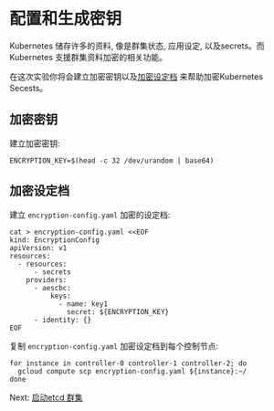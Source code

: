 
# 配置和生成密钥

Kubernetes 储存许多的资料, 像是群集状态, 应用设定, 以及secrets。而Kubernetes 支援群集资料加密的相关功能。

在这次实验你将会建立加密密钥以及[加密设定档](https://kubernetes.io/docs/tasks/administer-cluster/encrypt-data/#understanding-the-encryption-at-rest-configuration) 来帮助加密Kubernetes Secests。

## 加密密钥

建立加密密钥:

```
ENCRYPTION_KEY=$(head -c 32 /dev/urandom | base64)
```

## 加密设定档
建立 `encryption-config.yaml` 加密的设定档:

```
cat > encryption-config.yaml <<EOF
kind: EncryptionConfig
apiVersion: v1
resources:
  - resources:
      - secrets
    providers:
      - aescbc:
          keys:
            - name: key1
              secret: ${ENCRYPTION_KEY}
      - identity: {}
EOF
```

复制 `encryption-config.yaml` 加密设定档到每个控制节点:
```
for instance in controller-0 controller-1 controller-2; do
  gcloud compute scp encryption-config.yaml ${instance}:~/
done
```


Next: [启动etcd 群集](07-bootstrapping-etcd.md)
